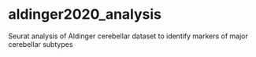 # aldinger2020_analysis
Seurat analysis of Aldinger cerebellar dataset to identify markers of major cerebellar subtypes
